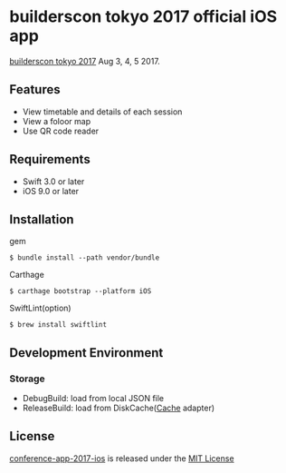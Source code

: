 # builderscon tokyo 2017 official iOS app

[builderscon tokyo 2017](https://builderscon.io/tokyo/2017) Aug 3, 4, 5 2017.

## Features
- View timetable and details of each session
- View a foloor map
- Use QR code reader

## Requirements
- Swift 3.0 or later
- iOS 9.0 or later

## Installation
gem

```shell
$ bundle install --path vendor/bundle
```

Carthage

```shell
$ carthage bootstrap --platform iOS
```

SwiftLint(option)

```shell
$ brew install swiftlint
```

## Development Environment

### Storage
- DebugBuild: load from local JSON file
- ReleaseBuild: load from DiskCache([Cache](https://github.com/hyperoslo/Cache) adapter)

## License
[conference-app-2017-ios](https://github.com/to4iki/conference-app-2017-ios) is released under the [MIT License][license-url]

[license-url]: https://github.com/to4iki/conference-app-2017-ios/blob/master/LICENSE
